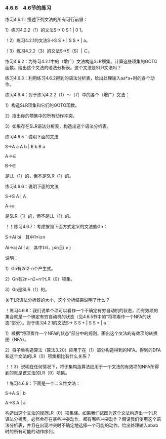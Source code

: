 ### 4.6.6　4.6节的练习

练习4.6.1：描述下列文法的所有可行前缀：

1）练习4.2.2（1）的文法S→ 0 S 1 | 0 1。

！2）练习4.2.1的文法S→S S + | S S * | a。

！3）练习4.2.2（3）的文法S→S（S）| ∈。

练习4.6.2：为练习4.2.1中的（增广）文法构造SLR项集。计算这些项集的GOTO函数。给出这个文法的语法分析表。这个文法是SLR文法吗？

练习4.6.3：利用练习4.6.2得到的语法分析表，给出处理输入aa*a+时的各个动作。

练习4.6.4：对于练习4.2.2（1）～（7）中的各个（增广）文法：

1）构造SLR项集和它们的GOTO函数。

2）指出你的项集中的所有动作冲突。

3）如果存在SLR语法分析表，构造出这个语法分析表。

练习4.6.5：说明下面的文法

S→A a A b | B b B a

A→∈

B→∈

是LL（1）的，但不是SLR（1）的。

练习4.6.6：说明下面的文法

S→S A | A

A→a

是SLR（1）的，但不是LL（1）的。

！！练习4.6.7：考虑按照下面方式定义的文法族Gn：

S→Ai bi　其中1≤i≤n

Ai→aj Ai | aj　其中1≤i，j≤n且i ≠ j

说明：

1）Gn有2n2-n个产生式。

2）Gn有2n+n2+n个LR（0）项集。

3）Gn是SLR（1）的。

关于LR语法分析器的大小，这个分析结果说明了什么？

！练习4.6.8：我们说单个项可以看作一个不确定有穷自动机的状态，而有效项的集合就是一个确定有穷自动机的状态（见4.6.5节中的“将项看作一个NFA的状态”部分）。对于练习4.2.1的文法S→ S S + | S S * | a：

1）根据“将项看作一个NFA的状态”部分中的规则，画出这个文法的有效项的转换图（NFA）。

2）将子集构造算法（算法3.20）应用于在（1）部分构造得到的NFA。得到的DFA和这个文法的LR（0）项集相比有什么关系？

！！3）说明在任何情况下，将子集构造算法应用于一个文法的有效项的NFA所得到的就是该文法的LR（0）项集。

！练习4.6.9：下面是一个二义性文法：

S→A S | b

A→S A | a

构造出这个文法的规范LR（0）项集族。如果我们试图为这个文法构造出一个LR语法分析表，必然会存在某些冲突动作。都有哪些冲突动作？假设我们使用这个语法分析表，并且在出现冲突时不确定地选择一个可能的动作。给出处理输入abab时的所有可能的动作序列。